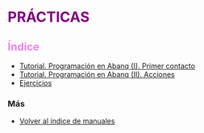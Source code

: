 # <span style="color:purple">PRÁCTICAS</span>

## <span style="color:violet">Índice</span>


- [Tutorial. Programación en Abanq (I). Primer contacto](./manual1/manual1.md)
- [Tutorial. Programación en Abanq (II). Acciones](./manual2/manual2.md)
- [Ejercicios](./ejercicios/index.md)

### Más

  * [Volver al índice de manuales](../README.md)